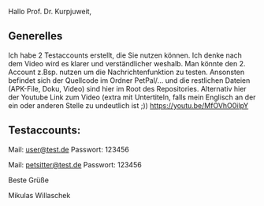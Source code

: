 Hallo Prof. Dr. Kurpjuweit,

## Generelles

Ich habe 2 Testaccounts erstellt, die Sie nutzen können. Ich denke nach dem Video wird es klarer und verständlicher weshalb.
Man könnte den 2. Account z.Bsp. nutzen um die Nachrichtenfunktion zu testen.
Ansonsten befindet sich der Quellcode im Ordner PetPal/...
und die restlichen Dateien (APK-File, Doku, Video) sind hier im Root des Repositories.
Alternativ hier der Youtube Link zum Video (extra mit Untertiteln, falls mein Englisch an der ein oder anderen Stelle zu undeutlich ist ;)) https://youtu.be/MfOVhO0ilpY

## Testaccounts:

Mail: user@test.de
Passwort: 123456

Mail: petsitter@test.de
Passwort: 123456

Beste Grüße

Mikulas Willaschek

